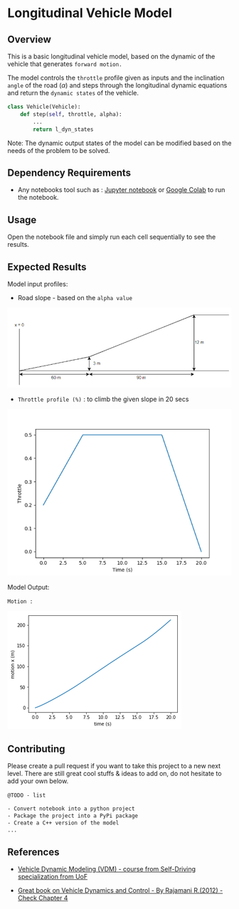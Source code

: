 # Longitudinal Vehicle Model

## Overview

This is a basic longitudinal vehicle model, based on the dynamic of the vehicle that generates `forward motion.`

The model controls the `throttle` profile given as inputs and the inclination `angle` of the road ($\alpha$) and steps through the longitudinal dynamic equations and return the `dynamic states` of the vehicle.


```python
class Vehicle(Vehicle):
    def step(self, throttle, alpha):
        ...
        return l_dyn_states
```

Note: The dynamic output states of the model can be modified based on the needs of the problem to be solved. 

## Dependency Requirements

- Any notebooks tool such as : [Jupyter notebook](https://jupyter.org/) or [Google Colab](https://colab.research.google.com/?utm_source=scs-index#scrollTo=5fCEDCU_qrC0) to run the notebook.


## Usage

Open the notebook file and simply run each cell sequentially to see the results.

## Expected Results

Model input profiles:  

- Road slope - based on the `alpha value`

![](./doc/ramp.png)

- `Throttle profile (%)` : to climb the given slope in 20 secs

![](./doc/throttle.png)

Model Output:

`Motion :`

![](./doc/output.png)


## Contributing

Please create a pull request if you want to take this project to a new next level. There are still great cool stuffs & ideas to add on, do not hesitate to add your own below.

`@TODO - list`

```
- Convert notebook into a python project
- Package the project into a PyPi package
- Create a C++ version of the model
...
```

## References

- [Vehicle Dynamic Modeling (VDM) - course from Self-Driving specialization from UoF](https://github.com/afondiel/Self-Driving-Cars-Specialization/blob/main/Course1-Introduction-to-Self-Driving-Cars/course1-w4-notes.md)


- [Great book on Vehicle Dynamics and Control - By Rajamani R.(2012) - Check Chapter 4](https://link.springer.com/chapter/10.1007/978-1-4614-1433-9_4)

